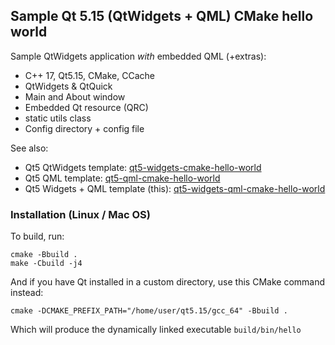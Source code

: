 ## Sample Qt 5.15 (QtWidgets + QML) CMake hello world

Sample QtWidgets application *with* embedded QML (+extras):

- C++ 17, Qt5.15, CMake, CCache
- QtWidgets & QtQuick
- Main and About window
- Embedded Qt resource (QRC) 
- static utils class
- Config directory + config file

See also:

- Qt5 QtWidgets template: [qt5-widgets-cmake-hello-world](https://github.com/kroketio/qt5-widgets-cmake-hello-world)
- Qt5 QML template: [qt5-qml-cmake-hello-world](https://github.com/kroketio/qt5-qml-cmake-hello-world)
- Qt5 Widgets + QML template (this): [qt5-widgets-qml-cmake-hello-world](https://github.com/kroketio/qt5-widgets-qml-cmake-hello-world)

### Installation (Linux / Mac OS)

To build, run:

```text
cmake -Bbuild .
make -Cbuild -j4
```

And if you have Qt installed in a custom directory, use this CMake command instead:

```text
cmake -DCMAKE_PREFIX_PATH="/home/user/qt5.15/gcc_64" -Bbuild .
```

Which will produce the dynamically linked executable `build/bin/hello`
